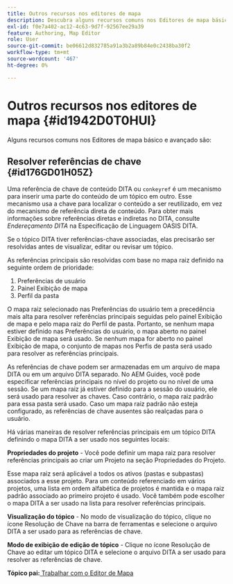 ```yaml
---
title: Outros recursos nos editores de mapa
description: Descubra alguns recursos comuns nos Editores de mapa básico e avançado. Saiba como resolver referências principais no Editor de mapa.
exl-id: f0e7a402-ac12-4c63-9d7f-92567ee29a39
feature: Authoring, Map Editor
role: User
source-git-commit: be06612d832785a91a3b2a89b84e0c2438ba30f2
workflow-type: tm+mt
source-wordcount: '467'
ht-degree: 0%

---
```


# Outros recursos nos editores de mapa {#id1942D0T0HUI}

Alguns recursos comuns nos Editores de mapa básico e avançado são:

## Resolver referências de chave {#id176GD01H05Z}

Uma referência de chave de conteúdo DITA ou `conkeyref` é um mecanismo para inserir uma parte do conteúdo de um tópico em outro. Esse mecanismo usa a chave para localizar o conteúdo a ser reutilizado, em vez do mecanismo de referência direta de conteúdo. Para obter mais informações sobre referências diretas e indiretas no DITA, consulte *Endereçamento DITA* na Especificação de Linguagem OASIS DITA.

Se o tópico DITA tiver referências-chave associadas, elas precisarão ser resolvidas antes de visualizar, editar ou revisar um tópico.

As referências principais são resolvidas com base no mapa raiz definido na seguinte ordem de prioridade:

1. Preferências de usuário
1. Painel Exibição de mapa
1. Perfil da pasta

O mapa raiz selecionado nas Preferências do usuário tem a precedência mais alta para resolver referências principais seguidas pelo painel Exibição de mapa e pelo mapa raiz do Perfil de pasta. Portanto, se nenhum mapa estiver definido nas Preferências do usuário, o mapa aberto no painel Exibição de mapa será usado. Se nenhum mapa for aberto no painel Exibição de mapa, o conjunto de mapas nos Perfis de pasta será usado para resolver as referências principais.

As referências de chave podem ser armazenadas em um arquivo de mapa DITA ou em um arquivo DITA separado. No AEM Guides, você pode especificar referências principais no nível do projeto ou no nível de uma sessão. Se um mapa raiz já estiver definido para a sessão do usuário, ele será usado para resolver as chaves. Caso contrário, o mapa raiz padrão para essa pasta será usado. Caso um mapa raiz padrão não esteja configurado, as referências de chave ausentes são realçadas para o usuário.

Há várias maneiras de resolver referências principais em um tópico DITA definindo o mapa DITA a ser usado nos seguintes locais:

**Propriedades do projeto** - Você pode definir um mapa raiz para resolver referências principais ao criar um Projeto na seção Propriedades do Projeto.

Esse mapa raiz será aplicável a todos os ativos \(pastas e subpastas\) associados a esse projeto. Para um conteúdo referenciado em vários projetos, uma lista em ordem alfabética de projetos é mantida e o mapa raiz padrão associado ao primeiro projeto é usado. Você também pode escolher o mapa DITA a ser usado na lista para resolver referências principais.

**Visualização do tópico** - No modo de visualização do tópico, clique no ícone Resolução de Chave na barra de ferramentas e selecione o arquivo DITA a ser usado para as referências de chave.

**Modo de exibição de edição de tópico** - Clique no ícone Resolução de Chave ao editar um tópico DITA e selecione o arquivo DITA a ser usado para resolver as referências de chave.

**Tópico pai:**[ Trabalhar com o Editor de Mapa](map-editor.md)
